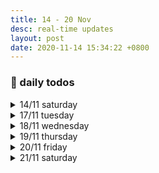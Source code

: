 ```yaml
---
title: 14 - 20 Nov
desc: real-time updates
layout: post
date: 2020-11-14 15:34:22 +0800
---
```


<h3>📅 daily todos</h3>
<details>
<summary>14/11 saturday</summary>
<h3>14/11 saturday</h3>
<p>
📃 <b>to-do</b>
<ul>
    <li>japanese - ◯ ◯</li>
    <li class="done">art</li>
</ul>
</p>
<br><br>
</details>

<details>
<summary>17/11 tuesday</summary>
<h3>17/11 tuesday</h3>
<p>
9:45: Pardon my disappearance for the past two days. I was battling my perpetual existential crisis. Some days I win, some days I don't. Journaling definitely helped put everything back in perspective and I'm feeling a new wave of energy after re-evaluating my life. Let's do our best today~
</p>
<p>
📃 <b>to-do</b>
<ul>
    <li>web dev - ⬤ ⬤ ⬤ ⬤ ◯ ◯ </li>
    <li class="done">japanese - ⬤ ⬤ ⬤ </li>
    <li class="done">art</li>
    <li class="done">workout</li>
</ul>
</p>
<br><br>
</details>

<details>
<summary>18/11 wednesday</summary>
<h3>18/11 wednesday</h3>
<p>
📃 <b>to-do</b>
<ul>
    <li class="done">web dev - ⬤ ⬤ ⬤ </li>
    <li class="done">japanese - ⬤ ⬤ ⬤ </li>
    <li class="done">art</li>
    <li class="done">workout</li>
</ul>
</p>
<br><br>
</details>

<details>
<summary>19/11 thursday</summary>
<h3>19/11 thursday</h3>
<p>10:17: Head is throbbing from lack of sleep most likely due to the cup of coffee I had yesterday night. 😑</p>

<p>
📃 <b>to-do</b>
<ul>
    <li class="done">web dev - ⬤ ⬤ </li>
    <l>japanese - ⬤ ⬤ ◯ </li>
    <li class="done">art</li>
    <li class="done">workout</li>
</ul>
</p>
<br><br>
</details>

<details>
<summary>20/11 friday</summary>
<h3>20/11 friday</h3>

<p>
📃 <b>to-do</b>
<ul>
    <li>web dev - ⬤ ◯ </li>
    <li class="done">japanese - ⬤ ⬤ </li>
    <li class="done">art</li>
    <li class="done">workout</li>
</ul>
</p>
<br><br>
</details>

<details>
<summary>21/11 saturday</summary>
<h3>21/11 saturday</h3>

<p>
📃 <b>to-do</b>
<ul>
    <li>recap</li>
    <li>japanese - ◯ ◯ </li>
    <li">art</li>
</ul>
</p>
<br><br>
</details>
